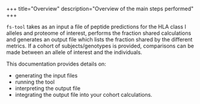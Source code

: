 +++
title="Overview"
description="Overview of the main steps performed"
+++

`fs-tool` takes as an input a file of peptide predictions for the HLA class I alleles and proteome of
interest, performs the fraction shared calculations and generates an output file which lists the fraction
shared by the different metrics. If a cohort of subjects/genotypes is provided, comparisons can be made
between an allele of interest and the individuals.

This documentation provides details on:

 - generating the input files
 - running the tool
 - interpreting the output file 
 - integrating the output file into your cohort calculations.
